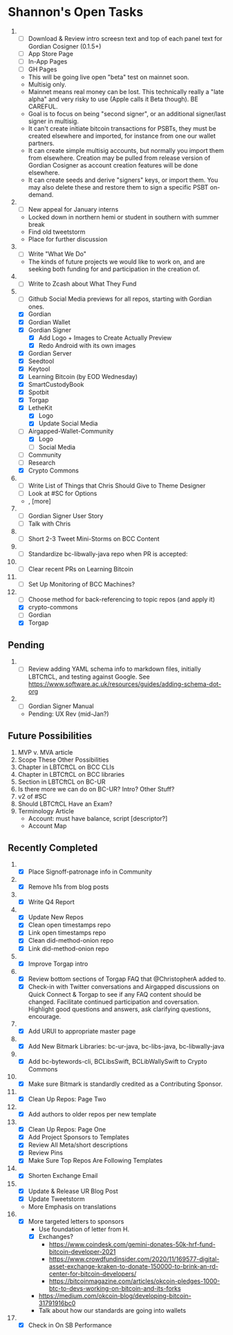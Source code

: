 # Shannon's Open Tasks

1. * [ ] Download & Review intro screesn text and top of each panel text for Gordian Cosigner (0.1.5+)
   * [ ] App Store Page
   * [ ] In-App Pages
   * [ ] GH Pages
   * This will be going live open "beta" test on mainnet soon.
   * Multisig only.
   * Mainnet means real money can be lost. This technically really a "late alpha" and very risky to use (Apple calls it Beta though). BE CAREFUL.
   * Goal is to focus on being "second signer", or an additional signer/last signer in multisig.
   * It can't create initiate bitcoin transactions for PSBTs, they must be created elsewhere and imported, for instance from one our wallet partners.
   * It can create simple multisig accounts, but normally you import them from elsewhere. Creation may be pulled from release version of Gordian Cosigner as account creation features will be done elsewhere.
   * It can create seeds and derive "signers" keys, or import them. You may also delete these and restore them to sign a specific PSBT on-demand.
1. * [ ] New appeal for January interns
   * Locked down in northern hemi or student in southern with summer break
   * Find old tweetstorm
   * Place for further discussion
1. * [ ] Write "What We Do"
   * The kinds of future projects we would like to work on, and are seeking both funding for and participation in the creation of.
1. * [ ] Write to Zcash about What They Fund
1. * [ ] Github Social Media previews for all repos, starting with Gordian ones.
   * [X] Gordian
   * [X] Gordian Wallet
   * [X] Gordian Signer
      * [X] Add Logo + Images to Create Actually Preview
      * [X] Redo Android with its own images
   * [X] Gordian Server
   * [X] Seedtool
   * [X] Keytool
   * [X] Learning Bitcoin (by EOD Wednesday)
   * [X] SmartCustodyBook
   * [X] Spotbit
   * [X] Torgap
   * [X] LetheKit
      * [X] Logo
      * [X] Update Social Media
   * [ ] Airgapped-Wallet-Community
      * [X] Logo
      * [ ] Social Media
   * [ ] Community
   * [ ] Research
   * [X] Crypto Commons
1. * [ ] Write List of Things that Chris Should Give to Theme Designer
   * [ ] Look at #SC for Options
   * <!--posts-->, [more]
1. * [ ] Gordian Signer User Story
   * [ ] Talk with Chris
1. * [ ] Short 2-3 Tweet Mini-Storms on BCC Content
1. * [ ] Standardize bc-libwally-java repo when PR is accepted:
1. * [ ] Clear recent PRs on Learning Bitcoin
1. * [ ] Set Up Monitoring of BCC Machines?
1. * [ ] Choose method for back-referencing to topic repos (and apply it)
   * [X] crypto-commons
   * [ ] Gordian
   * [X] Torgap

## Pending

1. * [ ] Review adding YAML schema info to markdown files, initially LBTCftCL, and testing against Google. See https://www.software.ac.uk/resources/guides/adding-schema-dot-org
1. * [ ] Gordian Signer Manual
   * Pending: UX Rev (mid-Jan?)

## Future Possibilities

1. MVP v. MVA article
1. Scope These Other Possibilities
1. Chapter in LBTCftCL on BCC CLIs
1. Chapter in LBTCftCL on BCC libraries
1. Section in LBTCftCL on BC-UR
1. Is there more we can do on BC-UR? Intro? Other Stuff?
1. v2 of #SC
1. Should LBTCftCL Have an Exam?
1. Terminology Article
   * Account: must have balance, script [descriptor?]
   * Account Map

## Recently Completed

1. * [X] Place Signoff-patronage info in Community
1. * [X] Remove h1s from blog posts
1. * [X] Write Q4 Report
1. * [X] Update New Repos
   * [X] Clean open timestamps repo
   * [X] Link open timestamps repo
   * [X] Clean did-method-onion repo
   * [X] Link did-method-onion repo
1. * [X] Improve Torgap intro
1. * [X] Review bottom sections of Torgap FAQ that @ChristopherA added to.
   * [X] Check-in with Twitter conversations and Airgapped discussions on Quick Connect & Torgap to see if any FAQ content should be changed. Facilitate continued participation and coversation. Highlight good questions and answers, ask clarifying questions, encourage.
1. * [X] Add URUI to appropriate master page
1. * [X] Add New Bitmark Libraries: bc-ur-java, bc-libs-java, bc-libwally-java
1. * [X] Add bc-bytewords-cli, BCLibsSwift, BCLibWallySwift to Crypto Commons
1. * [X] Make sure Bitmark is standardly credited as a Contributing Sponsor.
1. * [X] Clean Up Repos: Page Two
1. * [X] Add authors to older repos per new template
1. * [X] Clean Up Repos: Page One
   * [X] Add Project Sponsors to Templates
   * [X] Review All Meta/short descriptions
   * [X] Review Pins
   * [X] Make Sure Top Repos Are Following Templates
1. * [X] Shorten Exchange Email
1. * [X] Update & Release UR Blog Post
   * [X] Update Tweetstorm
   * More Emphasis on translations
1. * [X] More targeted letters to sponsors
     * Use foundation of letter from H.
     * [X] Exchanges?
        * https://www.coindesk.com/gemini-donates-50k-hrf-fund-bitcoin-developer-2021
        * https://www.crowdfundinsider.com/2020/11/169577-digital-asset-exchange-kraken-to-donate-150000-to-brink-an-rd-center-for-bitcoin-developers/
        * https://bitcoinmagazine.com/articles/okcoin-pledges-1000-btc-to-devs-working-on-bitcoin-and-its-forks
     *  https://medium.com/okcoin-blog/developing-bitcoin-31791916bc0
     *  Talk about how our standards are going into wallets
1. * [X] Check in On SB Performance
